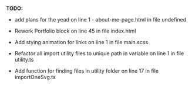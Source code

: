 **TODO:**
 
 - add plans for the yead  on line  1 - about-me-page.html in file undefined 
 
 - Rework Portfolio block  on line  45   in file  index.html 
 
 - Add stying animation for links  on line  1  in file  main.scss 
 
 - Refactor all import utility files to unique path in variable  on line  1  in file  utility.ts 
 
 - Add function for finding files in utility folder  on line  17  in file  importOneSvg.ts 
